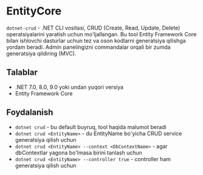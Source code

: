# EntityCore

`dotnet-crud` - .NET CLI vositasi, CRUD (Create, Read, Update, Delete) operatsiyalarini yaratish uchun mo'ljallangan. Bu tool Entity Framework Core bilan ishlovchi dasturlar uchun tez va oson kodlarni generatsiya qilishga yordam beradi. Admin panelingizni commandalar orqali bir zumda generatsiya qildiring (MVC).

## Talablar

- .NET 7.0, 8.0, 9.0 yoki undan yuqori versiya
- Entity Framework Core

## Foydalanish

- `dotnet crud` - bu default buyruq, tool haqida malumot beradi
- `dotnet crud <EntityName>` - du EntityName bo'yicha CRUD service generatsiya qilish uchun
- `dotnet crud <EntityName> --context <DbContextName>` - agar dbContextlar yagona bo'lmasa birini tanlash uchun
- `dotnet crud <EntityName> --controller true` - controller ham generatsiya qilish uchun
